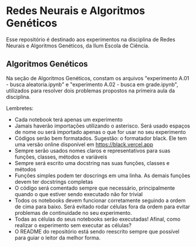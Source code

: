 # Redes Neurais e Algoritmos Genéticos

Esse repositório é destinado aos experimentos na disciplina de Redes Neurais e Algoritmos Genéticos, da Ilum Escola de Ciência.

## Algoritmos Genéticos

Na seção de Algoritmos Genéticos, constam os arquivos "experimento A.01 - busca aleatoria.ipynb" e "experimento A.02 - busca em grade.ipynb", utilizados para resolver dois problemas propostos na primeira aula da disciplina.

Lembretes:

+ Cada notebook terá apenas um experimento
+ Jamais haverão importações utilizando o asterisco. Será usado espaços de nome ou será importado apenas o que for usar no seu experimento
+ Códigos serão bem formatados. Sugestão: o formatador black. Ele tem uma versão online disponível em https://black.vercel.app
+ Sempre serão usados nomes claros e representativos para suas funções, classes, métodos e variáveis
+ Sempre será escrito uma docstring nas suas funções, classes e métodos
+ Funções simples podem ter doscrings em uma linha. As demais funções devem ter docstrings completas
+ O código será comentado sempre que necessário, principalmente quando o que estiver sendo executado não for trivial
+ Todos os notebooks devem funcionar corretamente seguindo a ordem de cima para baixo. Será evitado rodar células fora da ordem para evitar problemas de continuidade no seu experimento.
+ Todas as células do seus notebooks serão executadas! Afinal, como realizar o experimento sem executar as células?
+ O README do repositório está sendo reescrito sempre que possível para guiar o leitor da melhor forma.
